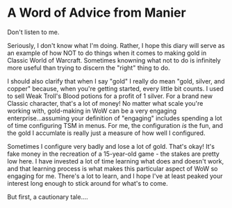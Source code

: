 # A Word of Advice from Manier

Don't listen to me.

Seriously, I don't know what I'm doing. Rather, I hope this diary will serve as an example of how NOT to do things when it comes to making gold in Classic World of Warcraft. Sometimes knowning what not to do is infinitely more useful than trying to discern the "right" thing to do.

I should also clarify that when I say "gold" I really do mean "gold, silver, and copper" because, when you're getting started, every little bit counts. I used to sell Weak Troll's Blood potions for a profit of 1 silver. For a brand new Classic character, that's a lot of money! No matter what scale you're working with, gold-making in WoW can be a very engaging enterprise...assuming your definition of "engaging" includes spending a lot of time configuring TSM in menus. For me, the configuration _is_ the fun, and the gold I accumlate is really just a measure of how well I configured.

Sometimes I configure very badly and lose a lot of gold. That's okay! It's fake money in the recreation of a 15-year-old game - the stakes are pretty low here. I have invested a lot of time learning what does and doesn't work, and that learning process is what makes this particular aspect of WoW so engaging for me. There's a lot to learn, and I hope I've at least peaked your interest long enough to stick around for what's to come.

But first, a cautionary tale....

